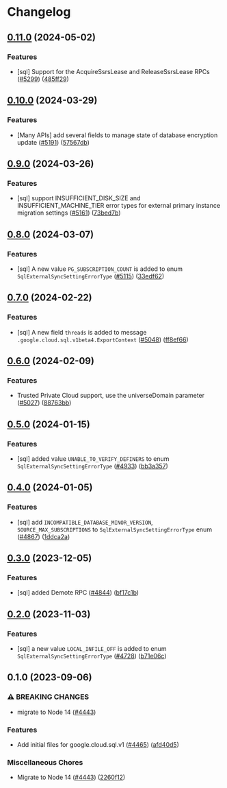 # Changelog

## [0.11.0](https://github.com/googleapis/google-cloud-node/compare/sql-v0.10.0...sql-v0.11.0) (2024-05-02)


### Features

* [sql] Support for the AcquireSsrsLease and ReleaseSsrsLease RPCs ([#5299](https://github.com/googleapis/google-cloud-node/issues/5299)) ([485ff29](https://github.com/googleapis/google-cloud-node/commit/485ff29f98a3b7d6b5c40f2bd3f4696c1a82115e))

## [0.10.0](https://github.com/googleapis/google-cloud-node/compare/sql-v0.9.0...sql-v0.10.0) (2024-03-29)


### Features

* [Many APIs] add several fields to manage state of database encryption update ([#5191](https://github.com/googleapis/google-cloud-node/issues/5191)) ([57567db](https://github.com/googleapis/google-cloud-node/commit/57567db36033ca53ae2f54e6517b8cd12145bb82))

## [0.9.0](https://github.com/googleapis/google-cloud-node/compare/sql-v0.8.0...sql-v0.9.0) (2024-03-26)


### Features

* [sql] support INSUFFICIENT_DISK_SIZE and INSUFFICIENT_MACHINE_TIER error types for external primary instance migration settings ([#5161](https://github.com/googleapis/google-cloud-node/issues/5161)) ([73bed7b](https://github.com/googleapis/google-cloud-node/commit/73bed7b530eadf710153938cdb76af007cb4fcbf))

## [0.8.0](https://github.com/googleapis/google-cloud-node/compare/sql-v0.7.0...sql-v0.8.0) (2024-03-07)


### Features

* [sql] A new value `PG_SUBSCRIPTION_COUNT` is added to enum `SqlExternalSyncSettingErrorType` ([#5115](https://github.com/googleapis/google-cloud-node/issues/5115)) ([33edf62](https://github.com/googleapis/google-cloud-node/commit/33edf6239bdcf34b28ed328ae12f3ba261301de6))

## [0.7.0](https://github.com/googleapis/google-cloud-node/compare/sql-v0.6.0...sql-v0.7.0) (2024-02-22)


### Features

* [sql] A new field `threads` is added to message `.google.cloud.sql.v1beta4.ExportContext` ([#5048](https://github.com/googleapis/google-cloud-node/issues/5048)) ([ff8ef66](https://github.com/googleapis/google-cloud-node/commit/ff8ef66a10c3c78c941299eddb3ce79b09b91d14))

## [0.6.0](https://github.com/googleapis/google-cloud-node/compare/sql-v0.5.0...sql-v0.6.0) (2024-02-09)


### Features

* Trusted Private Cloud support, use the universeDomain parameter  ([#5027](https://github.com/googleapis/google-cloud-node/issues/5027)) ([88763bb](https://github.com/googleapis/google-cloud-node/commit/88763bb1b7ce9ff884b9e3f476230d38985b2ff2))

## [0.5.0](https://github.com/googleapis/google-cloud-node/compare/sql-v0.4.0...sql-v0.5.0) (2024-01-15)


### Features

* [sql] added value `UNABLE_TO_VERIFY_DEFINERS` to enum `SqlExternalSyncSettingErrorType` ([#4933](https://github.com/googleapis/google-cloud-node/issues/4933)) ([bb3a357](https://github.com/googleapis/google-cloud-node/commit/bb3a35760b4aebc0218f81be6b79b9e0a22b1857))

## [0.4.0](https://github.com/googleapis/google-cloud-node/compare/sql-v0.3.0...sql-v0.4.0) (2024-01-05)


### Features

* [sql] add `INCOMPATIBLE_DATABASE_MINOR_VERSION`, `SOURCE_MAX_SUBSCRIPTIONS` to `SqlExternalSyncSettingErrorType` enum ([#4867](https://github.com/googleapis/google-cloud-node/issues/4867)) ([1ddca2a](https://github.com/googleapis/google-cloud-node/commit/1ddca2aa9eda50767bfb82771bd4b067d175b19a))

## [0.3.0](https://github.com/googleapis/google-cloud-node/compare/sql-v0.2.0...sql-v0.3.0) (2023-12-05)


### Features

* [sql] added Demote RPC ([#4844](https://github.com/googleapis/google-cloud-node/issues/4844)) ([bf17c1b](https://github.com/googleapis/google-cloud-node/commit/bf17c1b4cd2e8bf72d4933f5f55be40c463d7490))

## [0.2.0](https://github.com/googleapis/google-cloud-node/compare/sql-v0.1.0...sql-v0.2.0) (2023-11-03)


### Features

* [sql] a new value `LOCAL_INFILE_OFF` is added to enum `SqlExternalSyncSettingErrorType` ([#4728](https://github.com/googleapis/google-cloud-node/issues/4728)) ([b71e06c](https://github.com/googleapis/google-cloud-node/commit/b71e06c8c53f7425a6fe5ac265d7d278e15b5499))

## 0.1.0 (2023-09-06)


### ⚠ BREAKING CHANGES

* migrate to Node 14 ([#4443](https://github.com/googleapis/google-cloud-node/issues/4443))

### Features

* Add initial files for google.cloud.sql.v1 ([#4465](https://github.com/googleapis/google-cloud-node/issues/4465)) ([afd40d5](https://github.com/googleapis/google-cloud-node/commit/afd40d572ffb0d19444c75133d623f4dd88865f7))


### Miscellaneous Chores

* Migrate to Node 14 ([#4443](https://github.com/googleapis/google-cloud-node/issues/4443)) ([2260f12](https://github.com/googleapis/google-cloud-node/commit/2260f12543d171bda95345e53475f5f0fdc45770))
